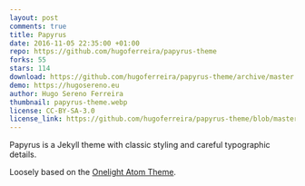 ```yaml
---
layout: post
comments: true
title: Papyrus
date: 2016-11-05 22:35:00 +01:00
repo: https://github.com/hugoferreira/papyrus-theme
forks: 55
stars: 114
download: https://github.com/hugoferreira/papyrus-theme/archive/master.zip
demo: https://hugosereno.eu
author: Hugo Sereno Ferreira
thumbnail: papyrus-theme.webp
license: CC-BY-SA-3.0
license_link: https://github.com/hugoferreira/papyrus-theme/blob/master/LICENSE
---
```


Papyrus is a Jekyll theme with classic styling and careful typographic details.

Loosely based on the [Onelight Atom Theme](https://github.com/atom/one-light-ui).
